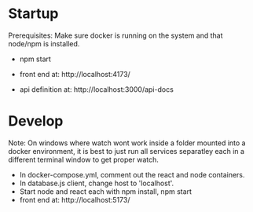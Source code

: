 

# Startup

Prerequisites: Make sure docker is running on the system and that node/npm is installed.

* npm start
* front end at: http://localhost:4173/

* api definition at: http://localhost:3000/api-docs


# Develop

Note: On windows where watch wont work inside a folder mounted into a docker environment, it is best to just run all services separatley each in a different terminal window to get proper watch. 

* In docker-compose.yml, comment out the react and node containers. 
* In database.js client, change host to 'localhost'. 
* Start node and react each with npm install, npm start   
* front end at: http://localhost:5173/ 